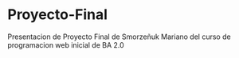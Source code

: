# Proyecto-Final
Presentacion de Proyecto Final de Smorzeñuk Mariano del curso de programacion web inicial de BA 2.0

